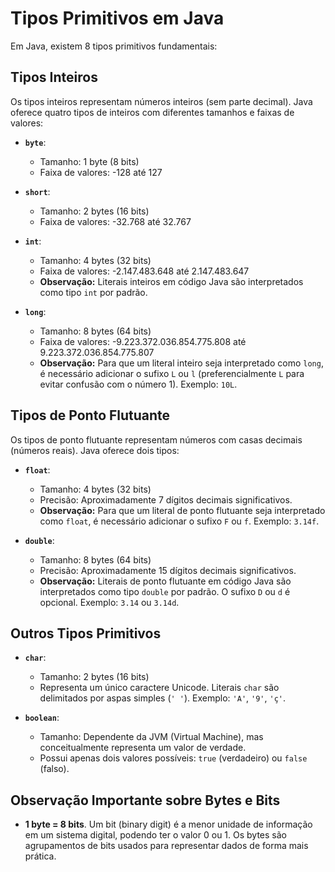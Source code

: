 # Tipos Primitivos em Java

Em Java, existem 8 tipos primitivos fundamentais:

## Tipos Inteiros

Os tipos inteiros representam números inteiros (sem parte decimal). Java oferece quatro tipos de inteiros com diferentes tamanhos e faixas de valores:

* **`byte`**:
    * Tamanho: 1 byte (8 bits)
    * Faixa de valores: -128 até 127

* **`short`**:
    * Tamanho: 2 bytes (16 bits)
    * Faixa de valores: -32.768 até 32.767

* **`int`**:
    * Tamanho: 4 bytes (32 bits)
    * Faixa de valores: -2.147.483.648 até 2.147.483.647
    * **Observação:** Literais inteiros em código Java são interpretados como tipo `int` por padrão.

* **`long`**:
    * Tamanho: 8 bytes (64 bits)
    * Faixa de valores: -9.223.372.036.854.775.808 até 9.223.372.036.854.775.807
    * **Observação:** Para que um literal inteiro seja interpretado como `long`, é necessário adicionar o sufixo `L` ou `l` (preferencialmente `L` para evitar confusão com o número 1). Exemplo: `10L`.

## Tipos de Ponto Flutuante

Os tipos de ponto flutuante representam números com casas decimais (números reais). Java oferece dois tipos:

* **`float`**:
    * Tamanho: 4 bytes (32 bits)
    * Precisão: Aproximadamente 7 dígitos decimais significativos.
    * **Observação:** Para que um literal de ponto flutuante seja interpretado como `float`, é necessário adicionar o sufixo `F` ou `f`. Exemplo: `3.14f`.

* **`double`**:
    * Tamanho: 8 bytes (64 bits)
    * Precisão: Aproximadamente 15 dígitos decimais significativos.
    * **Observação:** Literais de ponto flutuante em código Java são interpretados como tipo `double` por padrão. O sufixo `D` ou `d` é opcional. Exemplo: `3.14` ou `3.14d`.

## Outros Tipos Primitivos

* **`char`**:
    * Tamanho: 2 bytes (16 bits)
    * Representa um único caractere Unicode. Literais `char` são delimitados por aspas simples (`' '`). Exemplo: `'A'`, `'9'`, `'ç'`.

* **`boolean`**:
    * Tamanho: Dependente da JVM (Virtual Machine), mas conceitualmente representa um valor de verdade.
    * Possui apenas dois valores possíveis: `true` (verdadeiro) ou `false` (falso).

## Observação Importante sobre Bytes e Bits

* **1 byte = 8 bits**. Um bit (binary digit) é a menor unidade de informação em um sistema digital, podendo ter o valor 0 ou 1. Os bytes são agrupamentos de bits usados para representar dados de forma mais prática.

